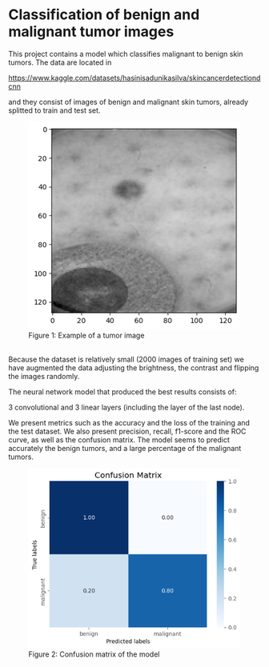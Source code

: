 # Classification of benign and malignant tumor images

This project contains a model which classifies malignant to benign skin tumors. The data are located in 

https://www.kaggle.com/datasets/hasinisadunikasilva/skincancerdetectiondcnn

and they consist of images of benign and malignant skin tumors, already splitted to train and test set. 

<figure>
  <img src="./images/1.png" alt="1">
  <figcaption>Figure 1: Example of a tumor image </figcaption>
  <br>
</figure>

Because the dataset is relatively small (2000 images of training set) we have augmented the data adjusting the brightness, the contrast and flipping the images randomly. 

The neural network model that produced the best results consists of: 

3 convolutional and 3 linear layers (including the layer of the last node). 

We present metrics such as the accuracy and the loss of the training and the test dataset. We also present precision, recall, f1-score and the ROC curve, as well as the confusion matrix. The model seems to predict accurately the benign tumors, and a large percentage of the malignant tumors. 

<figure>
  <img src="./images/2.png" alt="2">
  <figcaption>Figure 2: Confusion matrix of the model </figcaption>
  <br>
</figure>
